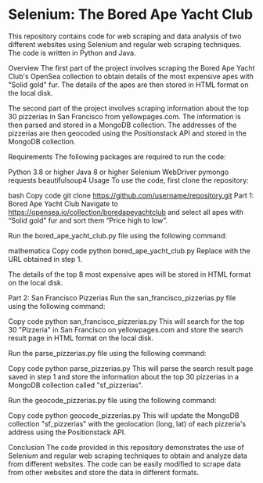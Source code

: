 # Selenium: The Bored Ape Yacht Club

This repository contains code for web scraping and data analysis of two different websites using Selenium and regular web scraping techniques. The code is written in Python and Java.

Overview
The first part of the project involves scraping the Bored Ape Yacht Club's OpenSea collection to obtain details of the most expensive apes with "Solid gold" fur. The details of the apes are then stored in HTML format on the local disk.

The second part of the project involves scraping information about the top 30 pizzerias in San Francisco from yellowpages.com. The information is then parsed and stored in a MongoDB collection. The addresses of the pizzerias are then geocoded using the Positionstack API and stored in the MongoDB collection.

Requirements
The following packages are required to run the code:

Python 3.8 or higher
Java 8 or higher
Selenium WebDriver
pymongo
requests
beautifulsoup4
Usage
To use the code, first clone the repository:

bash
Copy code
git clone https://github.com/username/repository.git
Part 1: Bored Ape Yacht Club
Navigate to https://opensea.io/collection/boredapeyachtclub and select all apes with “Solid gold” fur and sort them “Price high to low”.

Run the bored_ape_yacht_club.py file using the following command:

mathematica
Copy code
python bored_ape_yacht_club.py <URL>
Replace <URL> with the URL obtained in step 1.

The details of the top 8 most expensive apes will be stored in HTML format on the local disk.

Part 2: San Francisco Pizzerias
Run the san_francisco_pizzerias.py file using the following command:

Copy code
python san_francisco_pizzerias.py
This will search for the top 30 "Pizzeria" in San Francisco on yellowpages.com and store the search result page in HTML format on the local disk.

Run the parse_pizzerias.py file using the following command:

Copy code
python parse_pizzerias.py
This will parse the search result page saved in step 1 and store the information about the top 30 pizzerias in a MongoDB collection called "sf_pizzerias".

Run the geocode_pizzerias.py file using the following command:

Copy code
python geocode_pizzerias.py
This will update the MongoDB collection "sf_pizzerias" with the geolocation (long, lat) of each pizzeria's address using the Positionstack API.

Conclusion
The code provided in this repository demonstrates the use of Selenium and regular web scraping techniques to obtain and analyze data from different websites. The code can be easily modified to scrape data from other websites and store the data in different formats.
